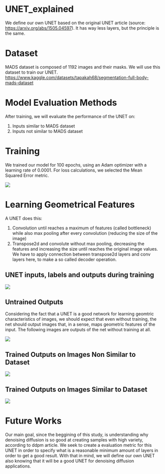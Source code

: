 # UNET_explained
We define our own UNET based on the original UNET article (source: https://arxiv.org/abs/1505.04597). It has way less layers, but the principle is the same.

# Dataset
MADS dataset is composed of 1192 images and their masks. We will use this dataset to train our UNET.
https://www.kaggle.com/datasets/tapakah68/segmentation-full-body-mads-dataset


# Model Evaluation Methods
After training, we will evaluate the performance of the UNET on:
1. Inputs similar to MADS dataset
2. Inputs not similar to MADS dataset

# Training
We trained our model for 100 epochs, using an Adam optimizer with a learning rate of 0.0001. For loss calculations, we selected the Mean Squared Error metric.

![](https://i.ibb.co/B3WpX0r/Figure-3-log-100-epochs.png)

# Learning Geometrical Features
A UNET does this: 
1. Convolution until reaches a maximum of features (called bottleneck) while also max pooling after every convolution (reducing the size of the image)
2. Transpose2d and convolute without max pooling, decreasing the features and increasing the size until reaches the original image values. We have to apply connection between transpose2d layers and conv layers here, to make a so called decoder operation.

## UNET inputs, labels and outputs during training

![](https://i.ibb.co/qxHKcjv/TRAINING-GRAPH-EPOCHS30.png)

## Untrained Outputs

Considering the fact that a UNET is a good network for learning geomtric characteristics of images, we should expect that even without training, the net should output images that, in a sense, maps geometric features of the input. 
The following images are outputs of the net without training at all.

![](https://i.ibb.co/TLFc4Gz/Untrained-Stimulus.png)

## Trained Outputs on Images Non Similar to Dataset

![](https://i.ibb.co/5LpVtrs/Trained-Stimulus.png)

## Trained Outputs on Images Similar to Dataset

![](https://i.ibb.co/1Ty4PWj/Unettesttwosamples.png)

# Future Works
Our main goal, since the beggining of this study, is understanding why denoising diffusion is so good at creating samples with high variety, according to ddpm article.
We seek to create a evaluation metric for this UNET in order to specify what is a reasonable minimum amount of layers in order to get a good result. With that in mind, we will define our own UNET also knowing that it will be a good UNET for denoising diffusion applications.
